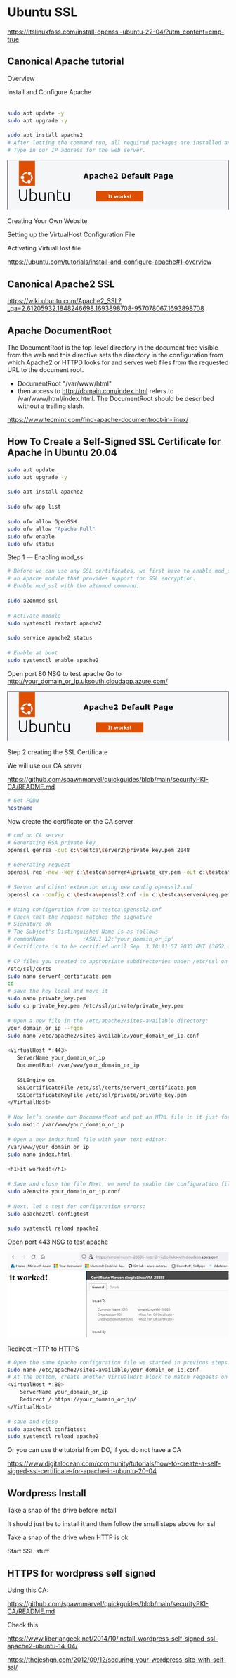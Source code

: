 # Ubuntu SSL

https://itslinuxfoss.com/install-openssl-ubuntu-22-04/?utm_content=cmp-true


## Canonical Apache tutorial


Overview

Install and Configure Apache

```bash

sudo apt update -y
sudo apt upgrade -y

sudo apt install apache2
# After letting the command run, all required packages are installed and we can test it out.
# Type in our IP address for the web server.

```
![Apache home ](https://github.com/spawnmarvel/azure-automation/blob/main/images/apache.jpg)

Creating Your Own Website

Setting up the VirtualHost Configuration File

Activating VirtualHost file

https://ubuntu.com/tutorials/install-and-configure-apache#1-overview


## Canonical Apache2 SSL

https://wiki.ubuntu.com/Apache2_SSL?_ga=2.61205932.1848246698.1693898708-957078067.1693898708

## Apache DocumentRoot

The DocumentRoot is the top-level directory in the document tree visible from the web and this directive sets the directory in the configuration from which Apache2 or HTTPD looks for and serves web files from the requested URL to the document root.

* DocumentRoot "/var/www/html"
* then access to http://domain.com/index.html refers to /var/www/html/index.html. The DocumentRoot should be described without a trailing slash.

https://www.tecmint.com/find-apache-documentroot-in-linux/


## How To Create a Self-Signed SSL Certificate for Apache in Ubuntu 20.04

```bash
sudo apt update
sudo apt upgrade -y

sudo apt install apache2

sudo ufw app list

sudo ufw allow OpenSSH
sudo ufw allow "Apache Full"
sudo ufw enable
sudo ufw status

```

Step 1 — Enabling mod_ssl
```bash
# Before we can use any SSL certificates, we first have to enable mod_ssl
# an Apache module that provides support for SSL encryption.
# Enable mod_ssl with the a2enmod command:

sudo a2enmod ssl

# Activate module
sudo systemctl restart apache2

sudo service apache2 status

# Enable at boot
sudo systemctl enable apache2

```
Open port 80 NSG to test apache
Go to http://your_domain_or_ip.uksouth.cloudapp.azure.com/

![Apache home ](https://github.com/spawnmarvel/azure-automation/blob/main/images/apache.jpg)

Step 2 creating the SSL Certificate

We will use our CA server

https://github.com/spawnmarvel/quickguides/blob/main/securityPKI-CA/README.md

```bash
# Get FQDN
hostname

```
Now create the certificate on the CA server

```bash
# cmd on CA server
# Generating RSA private key
openssl genrsa -out c:\testca\server2\private_key.pem 2048

# Generating request
openssl req -new -key c:\testca\server4\private_key.pem -out c:\testca\server4\req.pem -outform PEM -subj /CN=your_domain_or_ip -nodes

# Server and client extension using new config openssl2.cnf
openssl ca -config c:\testca\openssl2.cnf -in c:\testca\server4\req.pem -out c:\testca\server4\server4_certificate.pem -notext -batch

# Using configuration from c:\testca\openssl2.cnf
# Check that the request matches the signature
# Signature ok
# The Subject's Distinguished Name is as follows
# commonName            :ASN.1 12:'your_domain_or_ip'
# Certificate is to be certified until Sep  3 18:11:57 2033 GMT (3652 days)

# CP files you created to appropriate subdirectories under /etc/ssl on the host that will be using the certificate
/etc/ssl/certs
sudo nano server4_certificate.pem
cd 
# save the key local and move it
sudo nano private_key.pem
sudo cp private_key.pem /etc/ssl/private/private_key.pem

# Open a new file in the /etc/apache2/sites-available directory:
your_domain_or_ip --fqdn
sudo nano /etc/apache2/sites-available/your_domain_or_ip.conf

<VirtualHost *:443>
   ServerName your_domain_or_ip
   DocumentRoot /var/www/your_domain_or_ip

   SSLEngine on
   SSLCertificateFile /etc/ssl/certs/server4_certificate.pem
   SSLCertificateKeyFile /etc/ssl/private/private_key.pem
</VirtualHost>

# Now let’s create our DocumentRoot and put an HTML file in it just for testing purposes:
sudo mkdir /var/www/your_domain_or_ip

# Open a new index.html file with your text editor:
/var/www/your_domain_or_ip
sudo nano index.html

<h1>it worked!</h1>

# Save and close the file Next, we need to enable the configuration file with the a2ensite tool:
sudo a2ensite your_domain_or_ip.conf

# Next, let’s test for configuration errors:
sudo apache2ctl configtest

sudo systemctl reload apache2
```
Open port 443 NSG to test apache

![HTTPS](https://github.com/spawnmarvel/azure-automation/blob/main/images/itworked.jpg)

Redirect HTTP to HTTPS

```bash
# Open the same Apache configuration file we started in previous steps:
sudo nano /etc/apache2/sites-available/your_domain_or_ip.conf
# At the bottom, create another VirtualHost block to match requests on port 80.
<VirtualHost *:80>
	ServerName your_domain_or_ip
	Redirect / https://your_domain_or_ip/
</VirtualHost>

# save and close
sudo apachectl configtest
sudo systemctl reload apache2
```

Or you can use the tutorial from DO, if you do not have a CA

https://www.digitalocean.com/community/tutorials/how-to-create-a-self-signed-ssl-certificate-for-apache-in-ubuntu-20-04


## Wordpress Install

Take a snap of the drive before install

It should just be to install it and then follow the small steps above for ssl

Take a snap of the drive when HTTP is ok

Start SSL stuff

## HTTPS for wordpress self signed

Using this CA:

https://github.com/spawnmarvel/quickguides/blob/main/securityPKI-CA/README.md


Check this

https://www.liberiangeek.net/2014/10/install-wordpress-self-signed-ssl-apache2-ubuntu-14-04/

https://thejeshgn.com/2012/09/12/securing-your-wordpress-site-with-self-ssl/


